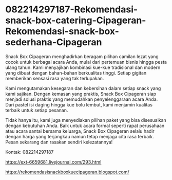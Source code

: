 # 082214297187-Rekomendasi-snack-box-catering-Cipageran-Rekomendasi-snack-box-sederhana-Cipageran
Snack Box Cipageran menghadirkan beragam pilihan camilan lezat yang cocok untuk berbagai acara Anda, mulai dari pertemuan bisnis hingga pesta ulang tahun. Kami menyajikan kombinasi kue-kue tradisional dan modern yang dibuat dengan bahan-bahan berkualitas tinggi. Setiap gigitan memberikan sensasi rasa yang tak terlupakan.

Kami mengutamakan kesegaran dan kebersihan dalam setiap snack yang kami sajikan. Dengan kemasan yang praktis, Snack Box Cipageran siap menjadi solusi praktis yang memudahkan penyelenggaraan acara Anda. Dari pastel isi daging hingga kue bolu lembut, kami menjamin kualitas terbaik untuk setiap pesanan.

Tidak hanya itu, kami juga menyediakan pilihan paket yang bisa disesuaikan dengan kebutuhan Anda. Baik untuk acara formal seperti rapat perusahaan atau acara santai bersama keluarga, Snack Box Cipageran selalu hadir dengan harga yang terjangkau namun tetap menjaga cita rasa terbaik. Pesan sekarang dan rasakan sendiri kelezatannya!

Kontak:
082214297187

https://ext-6659681.livejournal.com/293.html

https://rekomendasisnackboxkuecipageran.blogspot.com/

